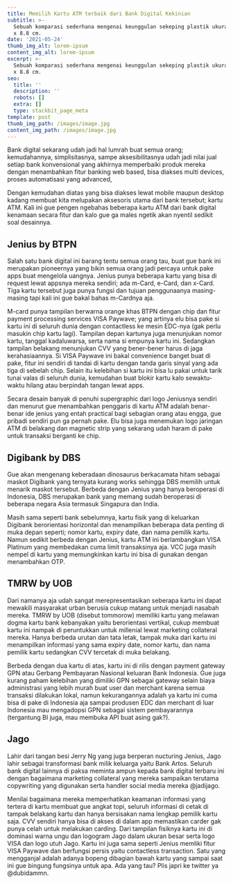 ```yaml
---
title: Memilih Kartu ATM terbaik dari Bank Digital Kekinian
subtitle: >-
  Sebuah komparasi sederhana mengenai keunggulan sekeping plastik ukuran 12,5 cm
  x 8.8 cm.
date: '2021-05-24'
thumb_img_alt: lorem-ipsum
content_img_alt: lorem-ipsum
excerpt: >-
  Sebuah komparasi sederhana mengenai keunggulan sekeping plastik ukuran 12,5 cm
  x 8.8 cm.
seo:
  title: ''
  description: ''
  robots: []
  extra: []
  type: stackbit_page_meta
template: post
thumb_img_path: /images/image.jpg
content_img_path: /images/image.jpg
---
```

Bank digital sekarang udah jadi hal lumrah buat semua orang; kemudahannya, simplisitasnya, sampe aksesibilitasnya udah jadi nilai jual setiap bank konvensional yang akhirnya memperbaiki produk mereka dengan menambahkan fitur banking web based, bisa diakses multi devices, proses automatisasi yang advanced,

Dengan kemudahan diatas yang bisa diakses lewat mobile maupun desktop kadang membuat kita melupakan aksesoris utama dari bank tersebut; kartu ATM. Kali ini gue pengen ngebahas beberapa kartu ATM dari bank digital kenamaan secara fitur dan kalo gue ga males ngetik akan nyentil sedikit soal desainnya.

## Jenius by BTPN

Salah satu bank digital ini barang tentu semua orang tau, buat gue bank ini merupakan pioneernya yang bikin semua orang jadi percaya untuk pake apps buat mengelola uangnya. Jenius punya beberapa kartu yang bisa di request lewat appsnya mereka sendiri; ada m-Card, e-Card, dan x-Card. Tiga kartu tersebut juga punya fungsi dan tujuan penggunaanya masing-masing tapi kali ini gue bakal bahas m-Cardnya aja.

M-card punya tampilan berwarna orange khas BTPN dengan chip dan fitur payment processing services VISA Paywave; yang artinya elu bisa pake si kartu ini di seluruh dunia dengan contactless ke mesin EDC-nya (gak perlu masukin chip kartu lagi). Tampilan depan kartunya juga menunjukan nomor kartu, tanggal kadaluwarsa, serta nama si empunya kartu ini. Sedangkan tampilan belakang menunjukan CVV yang bener-bener harus di jaga kerahasiaannya. Si VISA Paywave ini bakal convenience banget buat di pake, fitur ini sendiri di tandai di kartu dengan tanda garis sinyal yang ada tiga di sebelah chip. Selain itu kelebihan si kartu ini bisa lu pakai untuk tarik tunai valas di seluruh dunia, kemudahan buat blokir kartu kalo sewaktu-waktu hilang atau berpindah tangan lewat apps.

Secara desain banyak di penuhi supergraphic dari logo Jeniusnya sendiri dan menurut gue menambahkan penggaris di kartu ATM adalah benar-benar ide jenius yang entah practical bagi sebagian orang atau engga, gue pribadi sendiri pun ga pernah pake. Elu bisa juga menemukan logo jaringan ATM di belakang dan magnetic strip yang sekarang udah haram di pake untuk transaksi berganti ke chip.

## Digibank by DBS

Gue akan mengenang keberadaan dinosaurus berkacamata hitam sebagai maskot Digibank yang ternyata kurang works sehingga DBS memilih untuk menarik maskot tersebut. Berbeda dengan Jenius yang hanya beroperasi di Indonesia, DBS merupakan bank yang memang sudah beroperasi di beberapa negara Asia termasuk Singapura dan India.

Masih sama seperti bank sebelumnya, kartu fisik yang di keluarkan Digibank berorientasi horizontal dan menampilkan beberapa data penting di muka depan seperti; nomor kartu, expiry date, dan nama pemilik kartu. Namun sedikit berbeda dengan Jenius, kartu ATM ini berlambangkan VISA Platinum yang membedakan cuma limit transaksinya aja. VCC juga masih nempel di kartu yang memungkinkan kartu ini bisa di gunakan dengan menambahkan OTP.



## TMRW by UOB

Dari namanya aja udah sangat merepresentasikan seberapa kartu ini dapat mewakili masyarakat urban berusia cukup matang untuk menjadi nasabah mereka. TMRW by UOB (disebut tommorow) memiliki kartu yang melawan dogma kartu bank kebanyakan yaitu berorientasi vertikal, cukup membuat kartu ini nampak di peruntukkan untuk millenial lewat marketing collateral mereka. Hanya berbeda urutan dan tata letak, tampak muka dari kartu ini menampilkan informasi yang sama expiry date, nomor kartu, dan nama pemilik kartu sedangkan CVV tercetak di muka belakang.

Berbeda dengan dua kartu di atas, kartu ini di rilis dengan payment gateway GPN atau Gerbang Pembayaran Nasional keluaran Bank Indonesia. Gue juga kurang paham kelebihan yang dimiliki GPN sebagai gateway selain biaya administrasi yang lebih murah buat user dan merchant karena semua transaksi dilakukan lokal, namun kekurangannya adalah ya kartu ini cuma bisa di pake di Indonesia aja sampai produsen EDC dan merchant di luar Indonesia mau mengadopsi GPN sebagai sistem pembayarannya (tergantung BI juga, mau membuka API buat asing gak?).

## Jago

Lahir dari tangan besi Jerry Ng yang juga berperan nucturing Jenius, Jago lahir sebagai transformasi bank milik keluarga yaitu Bank Artos. Seluruh bank digital lainnya di paksa meminta ampun kepada bank digital terbaru ini dengan bagaimana marketing collateral yang mereka sampaikan terutama copywriting yang digunakan serta handler social media mereka @jadijago.

Menilai bagaimana mereka memperhatikan keamanan informasi yang tertera di kartu membuat gue angkat topi, seluruh informasi di cetak di tampak belakang kartu dan hanya bersisakan nama lengkap pemilik kartu saja. CVV sendiri hanya bisa di akses di dalam app memastikan carder gak punya celah untuk melakukan carding. Dari tampilan fisiknya kartu ini di dominasi warna ungu dan logogram Jago dalam ukuran besar serta logo VISA dan logo utuh Jago. Kartu ini juga sama seperti Jenius memliki fitur VISA Paywave dan berfungsi persis yaitu contactless transaction. Satu yang mengganjal adalah adanya bopeng dibagian bawah kartu yang sampai saat ini gue bingung fungsinya untuk apa. Ada yang tau? Plis japri ke twitter ya @dubidammn.

